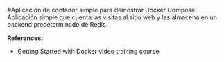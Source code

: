#Aplicación de contador simple para demostrar Docker Compose
Aplicación simple que cuenta las visitas al sitio web y las almacena en un backend predeterminado de Redis.

**References:**
- Getting Started with Docker video training course

